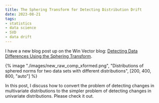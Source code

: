 ```yaml
---
title: The Sphering Transform for Detecting Distribution Drift
date: 2023-08-21
tags: 
- statistics
- data science
- SVD
- data drift
---
```


I have a new blog post up on the Win Vector blog: [Detecting Data Differences Using the Sphering Transform](https://win-vector.com/2023/08/20/detecting-data-differences-using-the-sphering-transform/). 

{% image "./images/new_raw_comp_xformed.png", "Distributions of sphered norms for two data sets with different distributions", [200, 400, 800, "auto"] %}

In this post, I discuss how to convert the problem of detecting changes in multivariate distributions to the simpler problem of detecting changes in univariate distributions. Please check it out.